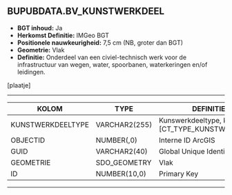 ﻿## BUPUBDATA.BV_KUNSTWERKDEEL


* __BGT inhoud:__ Ja
* __Herkomst Definitie:__ IMGeo BGT 
* __Positionele nauwkeurigheid:__ 7,5 cm (NB, groter dan BGT)
* __Geometrie:__ Vlak
* __Definitie:__ Onderdeel van een civiel-technisch werk voor de infrastructuur van wegen, water, spoorbanen, waterkeringen en/of leidingen. 

[plaatje]

***

|KOLOM                           	|TYPE          	|DEFINITIE|
|------                          	|----          	|-----    |
|KUNSTWERKDEELTYPE               	|VARCHAR2(255) 	|Kunswerkdeeltype, keuzelijst [CT_TYPE_KUNSTWERKDEEL]|
|OBJECTID                        	|NUMBER(,0)    	|Interne ID ArcGIS|
|GUID                            	|VARCHAR2(40)  	|Global Unique Identifier|
|GEOMETRIE                       	|SDO_GEOMETRY  	|Vlak|
|ID                              	|NUMBER(10,0)  	|Primary Key|

***


